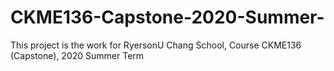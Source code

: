 # CKME136-Capstone-2020-Summer-
This project is the work for RyersonU Chang School, Course CKME136 (Capstone), 2020 Summer Term
